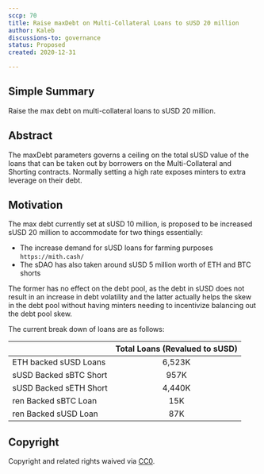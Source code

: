 ```yaml
---
sccp: 70
title: Raise maxDebt on Multi-Collateral Loans to sUSD 20 million
author: Kaleb
discussions-to: governance
status: Proposed
created: 2020-12-31

---
```


<!--You can leave these HTML comments in your merged SCCP and delete the visible duplicate text guides, they will not appear and may be helpful to refer to if you edit it again. This is the suggested template for new SCCPs. Note that an SCCP number will be assigned by an editor. When opening a pull request to submit your SCCP, please use an abbreviated title in the filename, `sccp-draft_title_abbrev.md`. The title should be 44 characters or less.-->

## Simple Summary

<!--"If you can't explain it simply, you don't understand it well enough." Provide a simplified and layman-accessible explanation of the SCCP.-->

Raise the max debt on multi-collateral loans to sUSD 20 million.

## Abstract

<!--A short (~200 word) description of the variable change proposed.-->

The maxDebt parameters governs a ceiling on the total sUSD value of the loans that can be taken out by borrowers on the Multi-Collateral and Shorting contracts.
Normally setting a high rate exposes minters to extra leverage on their debt.

## Motivation

<!--The motivation is critical for SCCPs that want to update variables within Synthetix. It should clearly explain why the existing variable is not incentive aligned. SCCP submissions without sufficient motivation may be rejected outright.-->

The max debt currently set at sUSD 10 million, is proposed to be increased sUSD 20 million to accommodate for two things essentially:
- The increase demand for sUSD loans for farming purposes `https://mith.cash/`
- The sDAO has also taken around sUSD 5 million worth of ETH and BTC shorts

The former has no effect on the debt pool, as the debt in sUSD does not result in an increase in debt volatility and the latter actually helps the skew in the debt pool without having minters needing to incentivize balancing out the debt pool skew.

The current break down of loans are as follows:


|                        	| Total Loans (Revalued to sUSD) 	|
|------------------------	|:------------------------------:	|
| ETH backed sUSD Loans  	|             6,523K             	|
| sUSD Backed sBTC Short 	|              957K              	|
| sUSD Backed sETH Short 	|             4,440K             	|
| ren Backed sBTC Loan   	|               15K              	|
| ren Backed sUSD Loan   	|               87K              	|


## Copyright

Copyright and related rights waived via [CC0](https://creativecommons.org/publicdomain/zero/1.0/).
